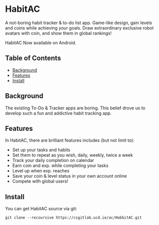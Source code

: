 # HabitAC

A not-boring habit tracker & to-do list app. Game-like design, gain levels and coins while achieving your goals. Draw extraordinary exclusive robot avatars with coin, and show them in global rankings!

HabitAC Now available on Android.

## Table of Contents

- [Background](#background)
- [Features](#features)
- [Install](#install)


## Background

The existing To-Do & Tracker apps are boring. This belief drove us to develop such a fun and addictive habit tracking app.

## Features
In HabitAC, there are brilliant features includes (but not limit to):
- Set up your tasks and habits
- Set them to repeat as you wish, daily, weekly, twice a week
- Track your daily completion on calendar
- Earn coin and exp. while completing your tasks
- Level up when exp. reaches
- Save your coin & level status in your own account online
- Compete with global users!

## Install

You can get HabitAC source via git:

	git clone --recoursive https://csgitlab.ucd.ie/ac/HabbitAC.git






